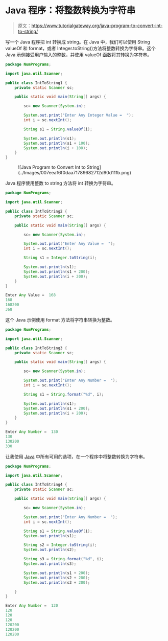 # Java 程序：将整数转换为字符串

> 原文：<https://www.tutorialgateway.org/java-program-to-convert-int-to-string/>

写一个 Java 程序把 int 转换成 string。在 Java 中，我们可以使用 String valueOf 和 format，或者 Integer.toString()方法将整数转换为字符串。这个 Java 示例接受用户输入的整数，并使用 valueOf 函数将其转换为字符串。

```java
package NumPrograms;

import java.util.Scanner;

public class IntToString1 {
	private static Scanner sc;	

	public static void main(String[] args) {

		sc= new Scanner(System.in);	

		System.out.print("Enter Any Integer Value =  ");
		int i = sc.nextInt();

		String s1 = String.valueOf(i);

		System.out.println(s1);
		System.out.println(s1 + 100);
		System.out.println(i + 100);
	}
}
```

<figure class="wp-block-image size-large">![Java Program to Convert Int to String](../Images/007eeaf6f0daa71789682712d90d111b.png)</figure>

Java 程序使用整数 to string 方法将 int 转换为字符串。

```java
package NumPrograms;

import java.util.Scanner;

public class IntToString2 {
	private static Scanner sc;	

	public static void main(String[] args) {

		sc= new Scanner(System.in);	

		System.out.print("Enter Any Value =  ");
		int i = sc.nextInt();

		String s1 = Integer.toString(i);

		System.out.println(s1);
		System.out.println(s1 + 200);
		System.out.println(i + 200);
	}
}
```

```java
Enter Any Value =  168
168
168200
368
```

这个 Java 示例使用 format 方法将字符串转换为整数。

```java
package NumPrograms;

import java.util.Scanner;

public class IntToString3 {
	private static Scanner sc;	

	public static void main(String[] args) {

		sc= new Scanner(System.in);	

		System.out.print("Enter Any Number =  ");
		int i = sc.nextInt();

		String s1 = String.format("%d", i);

		System.out.println(s1);
		System.out.println(s1 + 200);
		System.out.println(i + 200);
	}
}
```

```java
Enter Any Number =  130
130
130200
330
```

让我使用 [Java](https://www.tutorialgateway.org/learn-java-programs/) 中所有可用的选项，在一个程序中将整数转换为字符串。

```java
package NumPrograms;

import java.util.Scanner;

public class IntToString4 {
	private static Scanner sc;	

	public static void main(String[] args) {

		sc= new Scanner(System.in);	

		System.out.print("Enter Any Number =  ");
		int i = sc.nextInt();

		String s1 = String.valueOf(i);
		System.out.println(s1);

		String s2 = Integer.toString(i);
		System.out.println(s2);

		String s3 = String.format("%d", i);
		System.out.println(s3);

		System.out.println(s1 + 200);
		System.out.println(s2 + 200);
		System.out.println(s3 + 200);

	}
}
```

```java
Enter Any Number =  120
120
120
120
120200
120200
120200
```
